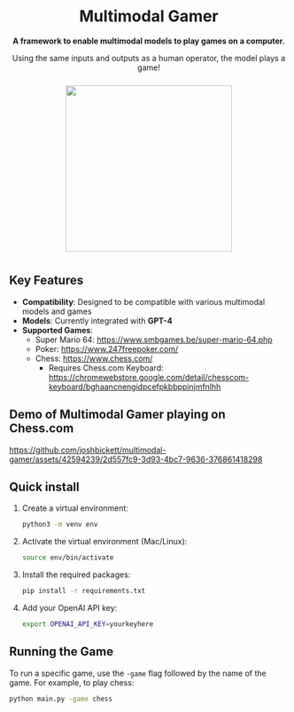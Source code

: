 <h1 align="center">Multimodal Gamer</h1>

<p align="center">
  <strong>A framework to enable multimodal models to play games on a computer.</strong>
</p>
<p align="center">
  Using the same inputs and outputs as a human operator, the model plays a game!
</p>
<div align="center">
  <img src="https://github.com/joshbickett/multimodal-gamer/assets/42594239/f9fd7238-2d4c-46a0-94a4-484afb214375" width="300"  style="margin: 10px;"/>
</div>

## Key Features
- **Compatibility**: Designed to be compatible with various multimodal models and games
- **Models**: Currently integrated with **GPT-4**
- **Supported Games**:
  - Super Mario 64: https://www.smbgames.be/super-mario-64.php
  - Poker: https://www.247freepoker.com/
  - Chess: https://www.chess.com/
    - Requires Chess.com Keyboard: https://chromewebstore.google.com/detail/chesscom-keyboard/bghaancnengidpcefpkbbppinjmfnlhh

## Demo of Multimodal Gamer playing on Chess.com

https://github.com/joshbickett/multimodal-gamer/assets/42594239/2d557fc9-3d93-4bc7-9636-376861418298

## Quick install

1. Create a virtual environment:
    ```bash
    python3 -m venv env
    ```
2. Activate the virtual environment (Mac/Linux):
    ```bash
    source env/bin/activate
    ```
3. Install the required packages:
    ```bash
    pip install -r requirements.txt
    ```
4. Add your OpenAI API key:
    ```bash
    export OPENAI_API_KEY=yourkeyhere
    ```


## Running the Game

To run a specific game, use the `-game` flag followed by the name of the game. For example, to play chess:

```bash
python main.py -game chess
```

